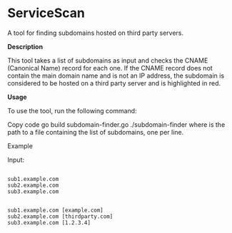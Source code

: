 # ServiceScan

A tool for finding subdomains hosted on third party servers.

**Description**

This tool takes a list of subdomains as input and checks the CNAME (Canonical Name) record for each one. If the CNAME record does not contain the main domain name and is not an IP address, the subdomain is considered to be hosted on a third party server and is highlighted in red.

**Usage**

To use the tool, run the following command:

Copy code
go build subdomain-finder.go
./subdomain-finder <filename>
where <filename> is the path to a file containing the list of subdomains, one per line.

Example

Input:

```

sub1.example.com
sub2.example.com
sub3.example.com

```
```

sub1.example.com [example.com]
sub2.example.com [thirdparty.com]
sub3.example.com [1.2.3.4]
```
